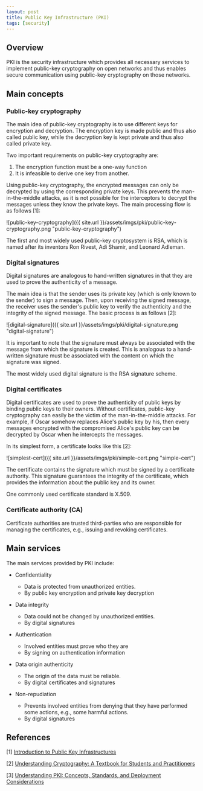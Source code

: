 ```yaml
---
layout: post
title: Public Key Infrastructure (PKI)
tags: [security]
---
```


## Overview

PKI is the security infrastructure which provides all necessary services to implement public-key cryptography on open networks and thus enables secure communication using public-key cryptography on those networks.

## Main concepts

### Public-key cryptography

The main idea of public-key cryptography is to use different keys for encryption and decryption. The encryption key is made public and thus also called public key, while the decryption key is kept private and thus also called private key.

<!--break-->

Two important requirements on public-key cryptography are:

1. The encryption function must be a one-way function
2. It is infeasible to derive one key from another.

Using public-key cryptography, the encrypted messages can only be decrypted by using the corresponding private keys. This prevents the man-in-the-middle attacks, as it is not possible for the interceptors to decrypt the messages unless they know the private keys. The main processing flow is as follows [1]:

![public-key-cryptography]({{ site.url }}/assets/imgs/pki/public-key-cryptography.png "public-key-cryptography")

The first and most widely used public-key cryptosystem is RSA, which is named after its inventors Ron Rivest, Adi Shamir, and Leonard Adleman.

### Digital signatures

Digital signatures are analogous to hand-written signatures in that they are used to prove the authenticity of a message.

The main idea is that the sender uses its private key (which is only known to the sender) to sign a message. Then, upon receiving the signed message, the receiver uses the sender's public key to verify the authenticity and the integrity of the signed message. The basic process is as follows [2]:

![digital-signature]({{ site.url }}/assets/imgs/pki/digital-signature.png "digital-signature")

It is important to note that the signature must always be associated with the message from which the signature is created. This is analogous to a hand-written signature must be associated with the content on which the signature was signed.

The most widely used digital signature is the RSA signature scheme.

### Digital certificates

Digital certificates are used to prove the authenticity of public keys by binding public keys to their owners. Without certificates, public-key cryptography can easily be the victim of the man-in-the-middle attacks. For example, if Oscar somehow replaces Alice's public key by his, then every messages encrypted with the compromised Alice's public key can be decrypted by Oscar when he intercepts the messages.

In its simplest form, a certificate looks like this [2]:

![simplest-cert]({{ site.url }}/assets/imgs/pki/simple-cert.png "simple-cert")

The certificate contains the signature which must be signed by a certificate authority. This signature guarantees the integrity of the certificate, which provides the information about the public key and its owner.

One commonly used certificate standard is X.509.

### Certificate authority (CA)

Certificate authorities are trusted third-parties who are responsible for managing the certificates, e.g., issuing and revoking certificates.

## Main services

The main services provided by PKI include:

- Confidentiality
  - Data is protected from unauthorized entities.
  - By public key encryption and private key decryption

- Data integrity
  - Data could not be changed by unauthorized entities.
  - By digital signatures

- Authentication
  - Involved entities must prove who they are
  - By signing on authentication information

- Data origin authenticity
  - The origin of the data must be reliable.
  - By digital certificates and signatures

- Non-repudiation
  - Prevents involved entities from denying that they have performed some actions, e.g., some harmful actions.
  - By digital signatures

## References

[1] [Introduction to Public Key Infrastructures](http://www.amazon.com/Introduction-Public-Infrastructures-Johannes-Buchmann/dp/3642406564/ref=sr_1_1?ie=UTF8&qid=1456768775&sr=8-1&keywords=introduction+to+pki)

[2] [Understanding Cryptography: A Textbook for Students and Practitioners](http://www.amazon.com/Understanding-Cryptography-Textbook-Students-Practitioners/dp/3642041000/ref=sr_1_1?s=books&ie=UTF8&qid=1456768821&sr=1-1&keywords=understanding+cryptography+a+textbook+for+students+and+practitioners)

[3] [Understanding PKI: Concepts, Standards, and Deployment Considerations](http://www.amazon.com/Understanding-PKI-Standards-Deployment-Considerations/dp/0321743091/ref=sr_1_1?ie=UTF8&qid=1456768907&sr=8-1&keywords=understanding+pki)

